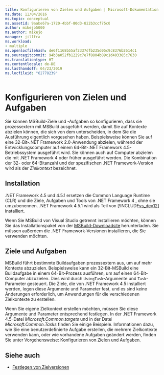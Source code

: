 ```yaml
---
title: Konfigurieren von Zielen und Aufgaben | Microsoft-Dokumentation
ms.date: 11/04/2016
ms.topic: conceptual
ms.assetid: 9aabe67a-1720-4bbf-80d3-822b3ccf75c0
author: mikejo5000
ms.author: mikejo
manager: jillfra
ms.workload:
- multiple
ms.openlocfilehash: de6f1168b55af2337dfb235d05c9c8376b2614c1
ms.sourcegitcommit: 94b3a052fb1229c7e7f8804b09c1d403385c7630
ms.translationtype: HT
ms.contentlocale: de-DE
ms.lasthandoff: 04/23/2019
ms.locfileid: "62778239"
---
```

# <a name="configure-targets-and-tasks"></a>Konfigurieren von Zielen und Aufgaben
Sie können MSBuild-Ziele und -Aufgaben so konfigurieren, dass sie prozessextern mit MSBuild ausgeführt werden, damit Sie auf Kontexte abzielen können, die sich von dem unterscheiden, in dem Sie die Ausführung eigentlich vorgesehen haben. Beispielsweise können Sie auf eine 32-Bit-.NET Framework 2.0-Anwendung abzielen, während der Entwicklungscomputer auf einem 64-Bit-.NET Framework 4.5-Betriebssystem ausgeführt wird. Sie können auch auf Computer abzielen die mit .NET Framework 4 oder früher ausgeführt werden. Die Kombination der 32- oder 64-Bitanzahl und der spezifischen .NET Framework-Version wird als der *Zielkontext* bezeichnet.

## <a name="installation"></a>Installation
 .NET Framework 4.5 und 4.5.1 ersetzen die Common Language Runtime (CLR) und die Ziele, Aufgaben und Tools von .NET Framework 4 , ohne sie umzubenennen. .NET Framework 4.5.1 wird als Teil von [!INCLUDE[vs_dev12](../extensibility/includes/vs_dev12_md.md)] installiert.

 Wenn Sie MSBuild von Visual Studio getrennt installieren möchten, können Sie das Installationspaket von der [MSBuild-Downloadsite](http://go.microsoft.com/fwlink/?LinkId=309745) herunterladen. Sie müssen außerdem die .NET Framework-Versionen installieren, die Sie verwenden möchten.

## <a name="targets-and-tasks"></a>Ziele und Aufgaben
 MSBuild führt bestimmte Buildaufgaben prozessextern aus, um auf mehr Kontexte abzuzielen.  Beispielsweise kann ein 32-Bit-MSBuild eine Buildaufgabe in einem 64-Bit-Prozess ausführen, um auf einen 64-Bit-Computer abzuzielen. Dies wird durch `UsingTask`-Argumente und `Task`-Parameter gesteuert. Die Ziele, die von .NET Framework 4.5 installiert werden, legen diese Argumente und Parameter fest, und es sind keine Änderungen erforderlich, um Anwendungen für die verschiedenen Zielkontexte zu erstellen.

 Wenn Sie eigene Zielkontext erstellen möchten, müssen Sie diese Argumente und Parameter entsprechend festlegen. In der .NET Framework 4.5-Datei *Microsoft.Common.targets* und in der Datei *Microsoft.Common.Tasks* finden Sie einige Beispiele.  Informationen dazu, wie Sie eine benutzerdefinierte Aufgabe erstellen, die mehrere Zielkontexte verwenden kann, oder wie vorhandene Aufgaben geändert werden, finden Sie unter [Vorgehensweise: Konfigurieren von Zielen und Aufgaben](../msbuild/how-to-configure-targets-and-tasks.md).

## <a name="see-also"></a>Siehe auch
- [Festlegen von Zielversionen](../msbuild/msbuild-multitargeting-overview.md)